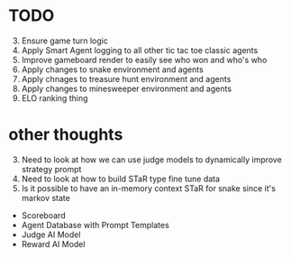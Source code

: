 # TODO
3) Ensure game turn logic
5) Apply Smart Agent logging to all other tic tac toe classic agents
6) Improve gameboard render to easily see who won and who's who
7) Apply changes to snake environment and agents
8) Apply chnages to treasure hunt environment and agents
9) Apply changes to minesweeper environment and agents
10) ELO ranking thing

# other thoughts
3) Need to look at how we can use judge models to dynamically improve strategy prompt
4) Need to look at how to build STaR type fine tune data
5) Is it possible to have an in-memory context STaR for snake since it's markov state


- Scoreboard
- Agent Database with Prompt Templates
- Judge AI Model
- Reward AI Model
